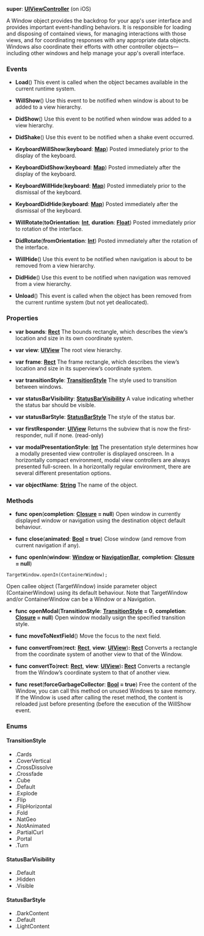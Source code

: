 **super**: **[UIViewController](UIViewController.md)** (on iOS)

A Window object provides the backdrop for your app's user interface and provides important event-handling behaviors. It is responsible for loading and disposing of contained views, for managing interactions with those views, and for coordinating responses with any appropriate data objects. Windows also coordinate their efforts with other controller objects—including other windows and help manage your app's overall interface.

### Events

* **Load**()
This event is called when the object becames available in the current runtime system.

* **WillShow**()
Use this event to be notified when window is about to be added to a view hierarchy.

* **DidShow**()
Use this event to be notified when window was added to a view hierarchy.

* **DidShake**()
Use this event to be notified when a shake event occurred.

* **KeyboardWillShow**(**keyboard**: **[Map](../gravity/map.md)**)
Posted immediately prior to the display of the keyboard.

* **KeyboardDidShow**(**keyboard**: **[Map](../gravity/map.md)**)
Posted immediately after the display of the keyboard.

* **KeyboardWillHide**(**keyboard**: **[Map](../gravity/map.md)**)
Posted immediately prior to the dismissal of the keyboard.

* **KeyboardDidHide**(**keyboard**: **[Map](../gravity/map.md)**)
Posted immediately after the dismissal of the keyboard.

* **WillRotate**(**toOrientation**: **[Int](../gravity/int.md)**, **duration**: **[Float](../gravity/float.md)**)
Posted immediately prior to rotation of the interface.

* **DidRotate**(**fromOrientation**: **[Int](../gravity/int.md)**)
Posted immediately after the rotation of the interface.

* **WillHide**()
Use this event to be notified when navigation is about to be removed from a view hierarchy.

* **DidHide**()
Use this event to be notified when navigation was removed from a view hierarchy.

* **Unload**()
This event is called when the object has been removed from the current runtime system (but not yet deallocated).



### Properties

* **var** **bounds**: **[Rect](Rect.md)**
The bounds rectangle, which describes the view’s location and size in its own coordinate system.

* **var** **view**: **[UIView](UIView.md)**
The root view hierarchy.

* **var** **frame**: **[Rect](Rect.md)**
The frame rectangle, which describes the view’s location and size in its superview’s coordinate system.

* **var** **transitionStyle**: **<a href="#_enum_TransitionStyle">TransitionStyle</a>**
The style used to transition between windows.

* **var** **statusBarVisibility**: **<a href="#_enum_StatusBarVisibility">StatusBarVisibility</a>**
A value indicating whether the status bar should be visible.

* **var** **statusBarStyle**: **<a href="#_enum_StatusBarStyle">StatusBarStyle</a>**
The style of the status bar.

* **var** **firstResponder**: **[UIView](UIView.md)**
Returns the subview that is now the first-responder, null if none. \(read-only\)

* **var** **modalPresentationStyle**: **[Int](../gravity/int.md)**
The presentation style determines how a modally presented view controller is displayed onscreen. In a horizontally compact environment, modal view controllers are always presented full-screen. In a horizontally regular environment, there are several different presentation options.

* **var** **objectName**: **[String](../gravity/string.md)**
The name of the object.



### Methods

* **func** **open**(**completion**: **<a href="../gravity/closure.html" data-toggle="popover" data-trigger="hover" title="completion ()" data-content="The completion closure, if set, is executed when the open action completes. The self value points to the container being opened, so you can safely perform setup operation in this context.">Closure</a> = null**)
Open window in currently displayed window or navigation using the destination object default behaviour.

* **func** **close**(**animated**: **[Bool](../gravity/bool.md) = true**)
Close window (and remove from current navigation if any).

* **func** **openIn**(**window**: **[Window](Window.md) or [NavigationBar](NavigationBar.md)**, **completion**: **<a href="../gravity/closure.html" data-toggle="popover" data-trigger="hover" title="completion ()" data-content="The completion closure, if set, is executed when the open action completes. The self value points to the container being opened, so you can safely perform setup operation in this context.">Closure</a> = null**)
<pre><code class="swift">TargetWindow.openIn(ContainerWindow);</code></pre>
Open callee object (TargetWindow) inside parameter object (ContainerWindow) using its default behaviour. Note that TargetWindow and/or ContainerWindow can be a Window or a Navigation.

* **func** **openModal**(**TransitionStyle**: **<a href="#_enum_TransitionStyle">TransitionStyle</a> = 0**, **completion**: **<a href="../gravity/closure.html" data-toggle="popover" data-trigger="hover" title="completion ()" data-content="The completion closure, if set, is executed when the open action completes. The self value points to the container being opened, so you can safely perform setup operation in this context.">Closure</a> = null**)
Open window modally usign the specified transition style.

* **func** **moveToNextField**()
Move the focus to the next field.

* **func** **convertFrom**(**rect**: **[Rect](Rect.md)**, **view**: **[UIView](UIView.md)**)<strong>: [Rect](Rect.md)</strong> 
Converts a rectangle from the coordinate system of another view to that of the Window.

* **func** **convertTo**(**rect**: **[Rect](Rect.md)**, **view**: **[UIView](UIView.md)**)<strong>: [Rect](Rect.md)</strong> 
Converts a rectangle from the Window’s coordinate system to that of another view.

* **func** **reset**(**forceGarbageCollector**: **[Bool](../gravity/bool.md) = true**)
Free the content of the Window, you can call this method on unused Windows to save memory. If the Window is used after calling the reset method, the content is reloaded just before presenting (before the execution of the WillShow event.





### Enums

<div id="_enum_TransitionStyle"></div>

#### TransitionStyle
 * .Cards
 * .CoverVertical
 * .CrossDissolve
 * .Crossfade
 * .Cube
 * .Default
 * .Explode
 * .Flip
 * .FlipHorizontal
 * .Fold
 * .NatGeo
 * .NotAnimated
 * .PartialCurl
 * .Portal
 * .Turn

<div id="_enum_StatusBarVisibility"></div>

#### StatusBarVisibility
 * .Default
 * .Hidden
 * .Visible

<div id="_enum_StatusBarStyle"></div>

#### StatusBarStyle
 * .DarkContent
 * .Default
 * .LightContent



